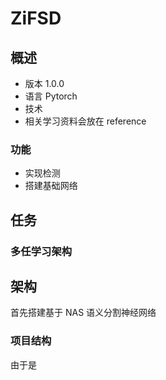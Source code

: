 # ZiFSD

## 概述
- 版本 1.0.0
- 语言 Pytorch
- 技术 
- 相关学习资料会放在 reference

### 功能
- 实现检测
- 搭建基础网络

## 任务
### 多任学习架构

## 架构
首先搭建基于 NAS 语义分割神经网络

### 项目结构
由于是